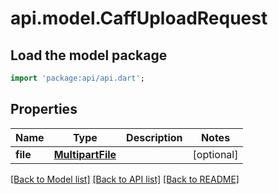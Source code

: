 # api.model.CaffUploadRequest

## Load the model package
```dart
import 'package:api/api.dart';
```

## Properties
Name | Type | Description | Notes
------------ | ------------- | ------------- | -------------
**file** | [**MultipartFile**](MultipartFile.md) |  | [optional] 

[[Back to Model list]](../README.md#documentation-for-models) [[Back to API list]](../README.md#documentation-for-api-endpoints) [[Back to README]](../README.md)



